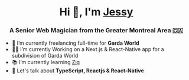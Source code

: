 <h1 align="center">Hi 👋, I'm <a href="https://jessypouliot.ca/" target="blank">Jessy</a></h1>
<h3 align="center">A Senior Web Magician from the Greater Montreal Area 🇨🇦</h3>

- 💼 I’m currently freelancing full-time for **Garda World**
- 👨‍💻 I’m currently Working on a Next.js & React-Native app for a subdivision of Garda World
- 📚 I’m currently learning <a href="https://github.com/jessypouliot98/learn-to-zig" target="blank">Zig</a>
- 💬 Let's talk about **TypeScript, Reactjs & React-Native**
